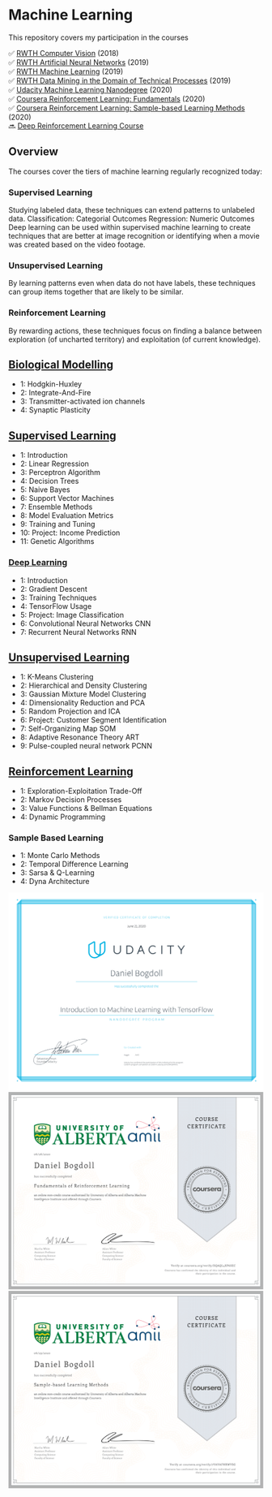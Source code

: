 # Machine Learning

This repository covers my participation in the courses

:white_check_mark: [RWTH Computer Vision](https://www.vision.rwth-aachen.de/course/22/) (2018)\
:white_check_mark: [RWTH Artificial Neural Networks](https://online.rwth-aachen.de/RWTHonline/pl/ui/$ctx/WBMODHB.wbShowMHBReadOnly?pKnotenNr=1543&pOrgNr=14549) (2019)\
:white_check_mark: [RWTH Machine Learning](https://www.vision.rwth-aachen.de/course/31/) (2019)\
:white_check_mark: [RWTH Data Mining in the Domain of Technical Processes](https://online.rwth-aachen.de/RWTHonline/ee/ui/ca2/app/desktop/#/slc.tm.cp/student/courses/329079?$ctx=design=ca;lang=en) (2019)\
:white_check_mark: [Udacity Machine Learning Nanodegree](https://www.udacity.com/course/intro-to-machine-learning-with-tensorflow-nanodegree--nd230) (2020)\
:white_check_mark: [Coursera Reinforcement Learning: Fundamentals](https://www.coursera.org/learn/fundamentals-of-reinforcement-learning) (2020)\
:white_check_mark: [Coursera Reinforcement Learning: Sample-based Learning Methods](https://www.coursera.org/learn/sample-based-learning-methods) (2020)\
:soon: [Deep Reinforcement Learning Course](https://simoninithomas.github.io/Deep_reinforcement_learning_Course/)

## Overview
The courses cover the tiers of machine learning regularly recognized today:
### Supervised Learning
Studying labeled data, these techniques can extend patterns to unlabeled data.
Classification: Categorial Outcomes
Regression: Numeric Outcomes
Deep learning can be used within supervised machine learning to create techniques that are better at image recognition or identifying when a movie was created based on the video footage.

### Unsupervised Learning
By learning patterns even when data do not have labels, these techniques can group items together that are likely to be similar.

### Reinforcement Learning
By rewarding actions, these techniques focus on finding a balance between exploration (of uncharted territory) and exploitation (of current knowledge).

## [Biological Modelling](https://github.com/slisystem/machine_learning/tree/master/0_Introduction/Biology)
- 1: Hodgkin-Huxley
- 2: Integrate-And-Fire
- 3: Transmitter-activated ion channels
- 4: Synaptic Plasticity

## [Supervised Learning](https://github.com/slisystem/machine_learning/tree/master/1_Supervised)
- 1: Introduction
- 2: Linear Regression
- 3: Perceptron Algorithm
- 4: Decision Trees
- 5: Naive Bayes
- 6: Support Vector Machines
- 7: Ensemble Methods
- 8: Model Evaluation Metrics
- 9: Training and Tuning
- 10: Project: Income Prediction
- 11: Genetic Algorithms

### [Deep Learning](https://github.com/slisystem/machine_learning/tree/master/2_Deep)
- 1: Introduction
- 2: Gradient Descent
- 3: Training Techniques
- 4: TensorFlow Usage
- 5: Project: Image Classification
- 6: Convolutional Neural Networks CNN
- 7: Recurrent Neural Networks RNN

## [Unsupervised Learning](https://github.com/slisystem/machine_learning/tree/master/3_Unsupervised/)
- 1: K-Means Clustering
- 2: Hierarchical and Density Clustering
- 3: Gaussian Mixture Model Clustering
- 4: Dimensionality Reduction and PCA
- 5: Random Projection and ICA
- 6: Project: Customer Segment Identification
- 7: Self-Organizing Map SOM
- 8: Adaptive Resonance Theory ART
- 9: Pulse-coupled neural network PCNN

## [Reinforcement Learning](https://github.com/slisystem/machine_learning/tree/master/4_Reinforcement/)
- 1: Exploration-Exploitation Trade-Off
- 2: Markov Decision Processes
- 3: Value Functions & Bellman Equations
- 4: Dynamic Programming

### Sample Based Learning
- 1: Monte Carlo Methods
- 2: Temporal Difference Learning
- 3: Sarsa & Q-Learning
- 4: Dyna Architecture

![Udacity Certificate](certificate_udacity.png)
![Coursera Certificate #1](certificate_coursera_1.png)
![Coursera Certificate #1](certificate_coursera_2.png)
